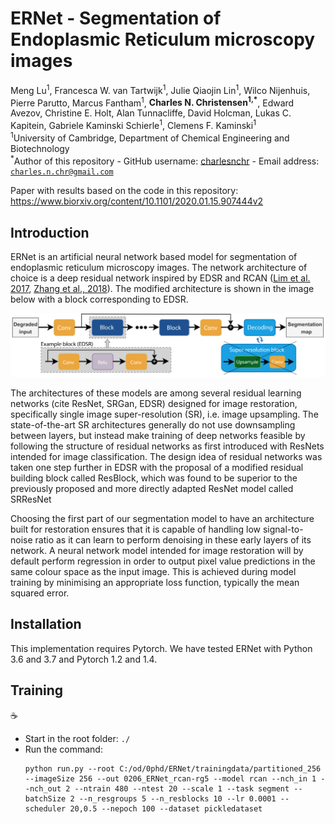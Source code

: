 # ERNet - Segmentation of Endoplasmic Reticulum microscopy images
Meng Lu<sup>1</sup>, Francesca W. van Tartwijk<sup>1</sup>, Julie Qiaojin Lin<sup>1</sup>, Wilco Nijenhuis, Pierre Parutto, Marcus Fantham<sup>1</sup>,  __Charles N. Christensen<sup>1,*</sup>__, Edward  Avezov, Christine E. Holt, Alan Tunnacliffe, David Holcman, Lukas C. Kapitein, Gabriele Kaminski Schierle<sup>1</sup>, Clemens F. Kaminski<sup>1</sup></br>
<sup>1</sup>University of Cambridge, Department of Chemical Engineering and Biotechnology</br>
<sup> *</sup>Author of this repository - GitHub username: [charlesnchr](http://github.com/charlesnchr) - Email address: <code>charles.n.chr@gmail.com</code>

Paper with results based on the code in this repository: https://www.biorxiv.org/content/10.1101/2020.01.15.907444v2

## Introduction 

ERNet is an artificial neural network based model for segmentation of endoplasmic reticulum microscopy images. The network architecture of choice is a deep residual network inspired by EDSR and RCAN ([Lim et al. 2017](https://arxiv.org/abs/1707.02921), [Zhang et al., 2018](https://arxiv.org/abs/1807.02758)). The modified architecture is shown in the image below with a block corresponding to EDSR. 

<img src="fig/architecture.png">

The architectures of these models are among several residual learning networks (cite ResNet, SRGan, EDSR) designed for image restoration, specifically single image super-resolution (SR), i.e. image upsampling. The state-of-the-art SR architectures generally do not use downsampling between layers, but instead make training of deep networks feasible by following the structure of residual networks as first introduced with ResNets intended for image classification. The design idea of residual networks was taken one step further in EDSR with the proposal of a modified residual building block called ResBlock, which was found to be superior to the previously proposed and more directly adapted ResNet model called SRResNet

Choosing the first part of our segmentation model to have an architecture built for restoration ensures that it is capable of handling low signal-to-noise ratio as it can learn to perform denoising in these early layers of its network. A neural network model intended for image restoration will by default perform regression in order to output pixel value predictions in the same colour space as the input image. This is achieved during model training by minimising an appropriate loss function, typically the mean squared error. 

## Installation

This implementation requires Pytorch. We have tested ERNet with Python 3.6 and 3.7 and Pytorch 1.2 and 1.4. 

## Training 
:coffee:
* Start in the root folder: ```./```
* Run the command:
  ```
  python run.py --root C:/od/0phd/ERNet/trainingdata/partitioned_256 --imageSize 256 --out 0206_ERNet_rcan-rg5 --model rcan --nch_in 1 --nch_out 2 --ntrain 480 --ntest 20 --scale 1 --task segment --batchSize 2 --n_resgroups 5 --n_resblocks 10 --lr 0.0001 --scheduler 20,0.5 --nepoch 100 --dataset pickledataset
  ```

